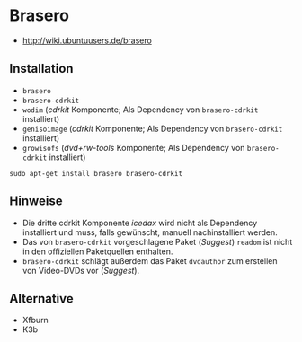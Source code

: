 # Brasero

+   <http://wiki.ubuntuusers.de/brasero>



## Installation

+   `brasero`
+   `brasero-cdrkit`
+   `wodim` (*cdrkit* Komponente; Als Dependency von `brasero-cdrkit` installiert)
+   `genisoimage` (*cdrkit* Komponente; Als Dependency von `brasero-cdrkit` installiert)
+   `growisofs` (*dvd+rw-tools* Komponente; Als Dependency von `brasero-cdrkit` installiert)

<!---->

    sudo apt-get install brasero brasero-cdrkit



## Hinweise

+   Die dritte cdrkit Komponente *icedax* wird nicht als Dependency installiert und muss, falls gewünscht, manuell nachinstalliert werden.
+   Das von `brasero-cdrkit` vorgeschlagene Paket (*Suggest*) `readom` ist nicht in den offiziellen Paketquellen enthalten.
+   `brasero-cdrkit` schlägt außerdem das Paket `dvdauthor` zum erstellen von Video-DVDs vor (*Suggest*).



## Alternative

+	Xfburn
+	K3b
